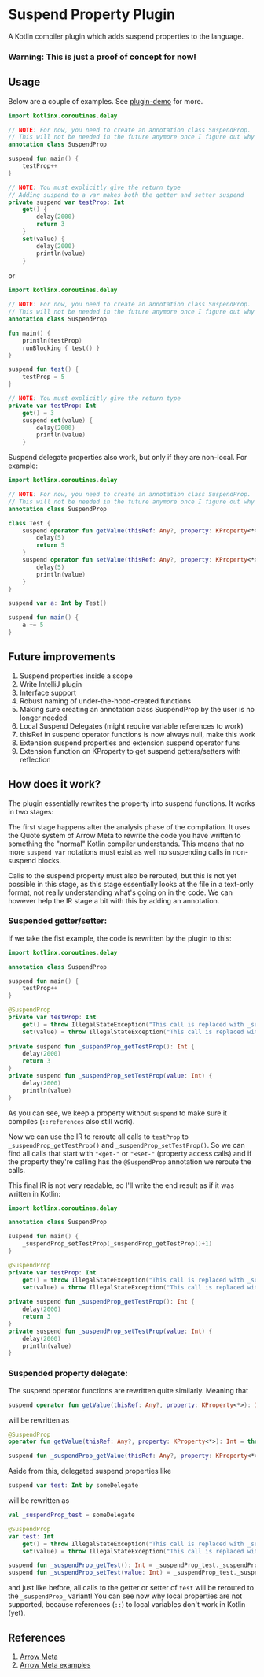 # Suspend Property Plugin

A Kotlin compiler plugin which adds suspend properties to the language.

### Warning: This is just a proof of concept for now!


## Usage

Below are a couple of examples.
See [plugin-demo](./plugin-demo/src/main/kotlin/Main.kt) for more.
```kotlin
import kotlinx.coroutines.delay

// NOTE: For now, you need to create an annotation class SuspendProp.
// This will not be needed in the future anymore once I figure out why additionalSources won't work
annotation class SuspendProp

suspend fun main() {
    testProp++
}

// NOTE: You must explicitly give the return type
// Adding suspend to a var makes both the getter and setter suspend
private suspend var testProp: Int
    get() {
        delay(2000)
        return 3
    }
    set(value) {
        delay(2000)
        println(value)
    }
```

or

```kotlin
import kotlinx.coroutines.delay

// NOTE: For now, you need to create an annotation class SuspendProp.
// This will not be needed in the future anymore once I figure out why additionalSources won't work
annotation class SuspendProp

fun main() {
    println(testProp)
    runBlocking { test() }
}

suspend fun test() {
    testProp = 5
}

// NOTE: You must explicitly give the return type
private var testProp: Int
    get() = 3
    suspend set(value) {
        delay(2000)
        println(value)
    }
```

Suspend delegate properties also work, but only if they are non-local.
For example:

```kotlin
import kotlinx.coroutines.delay

// NOTE: For now, you need to create an annotation class SuspendProp.
// This will not be needed in the future anymore once I figure out why additionalSources won't work
annotation class SuspendProp

class Test {
    suspend operator fun getValue(thisRef: Any?, property: KProperty<*>): Int {
        delay(5)
        return 5
    }
    suspend operator fun setValue(thisRef: Any?, property: KProperty<*>, value: Int) {
        delay(5)
        println(value)
    }
}

suspend var a: Int by Test()

suspend fun main() {
    a += 5
}
```

## Future improvements
1. Suspend properties inside a scope
2. Write IntelliJ plugin
3. Interface support
4. Robust naming of under-the-hood-created functions
5. Making sure creating an annotation class SuspendProp by the user is no longer needed
6. Local Suspend Delegates (might require variable references to work)
7. thisRef in suspend operator functions is now always null, make this work
8. Extension suspend properties and extension suspend operator funs
9. Extension function on KProperty to get suspend getters/setters with reflection

## How does it work?
The plugin essentially rewrites the property into suspend functions. It works in two stages:

The first stage happens after the analysis phase of the compilation. It uses the Quote system of
Arrow Meta to rewrite the code you have written to something the "normal" Kotlin compiler understands.
This means that no more `suspend var` notations must exist as well no suspending calls in non-suspend 
blocks.

Calls to the suspend property must also be rerouted, but this is not yet possible in this stage, as 
this stage essentially looks at the file in a text-only format, not really understanding what's going
on in the code. We can however help the IR stage a bit with this by adding an annotation.

### Suspended getter/setter:

If we take the fist example, the code is rewritten by the plugin to this:
```kotlin
import kotlinx.coroutines.delay

annotation class SuspendProp

suspend fun main() {
    testProp++
}

@SuspendProp
private var testProp: Int
    get() = throw IllegalStateException("This call is replaced with _suspendProp_getTestProp() at compile time.")
    set(value) = throw IllegalStateException("This call is replaced with _suspendProp_setTestProp() at compile time.")
    
private suspend fun _suspendProp_getTestProp(): Int {
    delay(2000)
    return 3
}
private suspend fun _suspendProp_setTestProp(value: Int) {
    delay(2000)
    println(value)
}
```

As you can see, we keep a property without `suspend` to make sure it compiles (`::references` also still work).

Now we can use the IR to reroute all calls to `testProp` to `_suspendProp_getTestProp()` and `_suspendProp_setTestProp()`.
So we can find all calls that start with `"<get-"` or `"<set-"` (property access calls) and if the property they're calling
has the `@SuspendProp` annotation we reroute the calls.

This final IR is not very readable, so I'll write the end result as if it was written in Kotlin:
```kotlin
import kotlinx.coroutines.delay

annotation class SuspendProp

suspend fun main() {
    _suspendProp_setTestProp(_suspendProp_getTestProp()+1)
}

@SuspendProp
private var testProp: Int
    get() = throw IllegalStateException("This call is replaced with _suspendProp_getTestProp() at compile time.")
    set(value) = throw IllegalStateException("This call is replaced with _suspendProp_setTestProp() at compile time.")
    
private suspend fun _suspendProp_getTestProp(): Int {
    delay(2000)
    return 3
}
private suspend fun _suspendProp_setTestProp(value: Int) {
    delay(2000)
    println(value)
}
```

### Suspended property delegate:

The suspend operator functions are rewritten quite similarly. Meaning that
```kotlin
suspend operator fun getValue(thisRef: Any?, property: KProperty<*>): Int { ... }
```
will be rewritten as
```kotlin
@SuspendProp
operator fun getValue(thisRef: Any?, property: KProperty<*>): Int = throw IllegalStateException("This call is replaced with _suspendProp_getValue() at compile time.")

suspend fun _suspendProp_getValue(thisRef: Any?, property: KProperty<*>): Int { ... }
```

Aside from this, delegated suspend properties like
```kotlin
suspend var test: Int by someDelegate
```
will be rewritten as
```kotlin
val _suspendProp_test = someDelegate

@SuspendProp
var test: Int
    get() = throw IllegalStateException("This call is replaced with _suspendProp_getTest() at compile time.")
    set(value) = throw IllegalStateException("This call is replaced with _suspendProp_setTest() at compile time.")

suspend fun _suspendProp_getTest(): Int = _suspendProp_test._suspendProp_getValue(null, ::c)
suspend fun _suspendProp_setTest(value: Int) = _suspendProp_test._suspendProp_setValue(null, ::c, value)
```
and just like before, all calls to the getter or setter of `test` will be rerouted to the `_suspendProp_` variant!
You can see now why local properties are not supported, because references (`::`) to local variables don't work in Kotlin (yet).

## References
1. [Arrow Meta](https://meta.arrow-kt.io/)
2. [Arrow Meta examples](https://github.com/arrow-kt/arrow-meta-examples/tree/master/hello-world)

